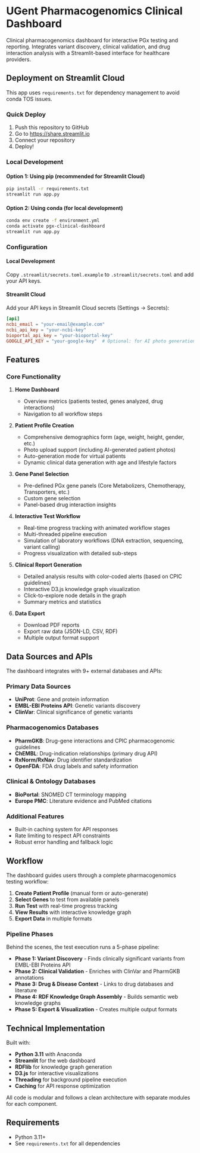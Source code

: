 # UGent Pharmacogenomics Clinical Dashboard

Clinical pharmacogenomics dashboard for interactive PGx testing and reporting. Integrates variant discovery, clinical validation, and drug interaction analysis with a Streamlit-based interface for healthcare providers.

## Deployment on Streamlit Cloud

This app uses `requirements.txt` for dependency management to avoid conda TOS issues.

### Quick Deploy

1. Push this repository to GitHub
2. Go to https://share.streamlit.io
3. Connect your repository
4. Deploy!

### Local Development

#### Option 1: Using pip (recommended for Streamlit Cloud)
```bash
pip install -r requirements.txt
streamlit run app.py
```

#### Option 2: Using conda (for local development)
```bash
conda env create -f environment.yml
conda activate pgx-clinical-dashboard
streamlit run app.py
```

### Configuration

#### Local Development
Copy `.streamlit/secrets.toml.example` to `.streamlit/secrets.toml` and add your API keys.

#### Streamlit Cloud
Add your API keys in Streamlit Cloud secrets (Settings → Secrets):

```toml
[api]
ncbi_email = "your-email@example.com"
ncbi_api_key = "your-ncbi-key"
bioportal_api_key = "your-bioportal-key"
GOOGLE_API_KEY = "your-google-key"  # Optional: for AI photo generation
```

## Features

### Core Functionality

1. **Home Dashboard**
   - Overview metrics (patients tested, genes analyzed, drug interactions)
   - Navigation to all workflow steps

2. **Patient Profile Creation**
   - Comprehensive demographics form (age, weight, height, gender, etc.)
   - Photo upload support (including AI-generated patient photos)
   - Auto-generation mode for virtual patients
   - Dynamic clinical data generation with age and lifestyle factors

3. **Gene Panel Selection**
   - Pre-defined PGx gene panels (Core Metabolizers, Chemotherapy, Transporters, etc.)
   - Custom gene selection
   - Panel-based drug interaction insights

4. **Interactive Test Workflow**
   - Real-time progress tracking with animated workflow stages
   - Multi-threaded pipeline execution
   - Simulation of laboratory workflows (DNA extraction, sequencing, variant calling)
   - Progress visualization with detailed sub-steps

5. **Clinical Report Generation**
   - Detailed analysis results with color-coded alerts (based on CPIC guidelines)
   - Interactive D3.js knowledge graph visualization
   - Click-to-explore node details in the graph
   - Summary metrics and statistics

6. **Data Export**
   - Download PDF reports
   - Export raw data (JSON-LD, CSV, RDF)
   - Multiple output format support

## Data Sources and APIs

The dashboard integrates with 9+ external databases and APIs:

### Primary Data Sources
- **UniProt**: Gene and protein information
- **EMBL-EBI Proteins API**: Genetic variants discovery
- **ClinVar**: Clinical significance of genetic variants

### Pharmacogenomics Databases
- **PharmGKB**: Drug-gene interactions and CPIC pharmacogenomic guidelines
- **ChEMBL**: Drug-indication relationships (primary drug API)
- **RxNorm/RxNav**: Drug identifier standardization
- **OpenFDA**: FDA drug labels and safety information

### Clinical & Ontology Databases
- **BioPortal**: SNOMED CT terminology mapping
- **Europe PMC**: Literature evidence and PubMed citations

### Additional Features
- Built-in caching system for API responses
- Rate limiting to respect API constraints
- Robust error handling and fallback logic

## Workflow

The dashboard guides users through a complete pharmacogenomics testing workflow:

1. **Create Patient Profile** (manual form or auto-generate)
2. **Select Genes** to test from available panels
3. **Run Test** with real-time progress tracking
4. **View Results** with interactive knowledge graph
5. **Export Data** in multiple formats

### Pipeline Phases

Behind the scenes, the test execution runs a 5-phase pipeline:

- **Phase 1: Variant Discovery** - Finds clinically significant variants from EMBL-EBI Proteins API
- **Phase 2: Clinical Validation** - Enriches with ClinVar and PharmGKB annotations
- **Phase 3: Drug & Disease Context** - Links to drug databases and literature
- **Phase 4: RDF Knowledge Graph Assembly** - Builds semantic web knowledge graphs
- **Phase 5: Export & Visualization** - Creates multiple output formats

## Technical Implementation

Built with:
- **Python 3.11** with Anaconda
- **Streamlit** for the web dashboard
- **RDFlib** for knowledge graph generation
- **D3.js** for interactive visualizations
- **Threading** for background pipeline execution
- **Caching** for API response optimization

All code is modular and follows a clean architecture with separate modules for each component.

## Requirements

- Python 3.11+
- See `requirements.txt` for all dependencies
